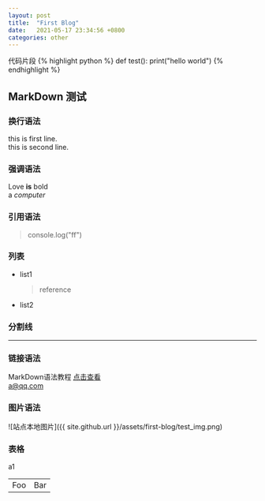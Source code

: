```yaml
---
layout: post
title:  "First Blog"
date:   2021-05-17 23:34:56 +0800
categories: other
---
```


代码片段
{% highlight python %}
	def test():
		print("hello world")
{% endhighlight %}


## MarkDown 测试


### 换行语法
this is first line.  
this is second line.
### 强调语法
Love **is** bold  
a *computer*
### 引用语法
> console.log("ff")

### 列表
- list1
	> reference
- list2

### 分割线
---

### 链接语法
MarkDown语法教程 [点击查看](https://markdown.com.cn/basic-syntax/links.html)  
<a@qq.com>

### 图片语法
![站点本地图片]({{ site.github.url }}/assets/first-blog/test_img.png)



### 表格

a1
<table>
	<tr>
		<td>Foo</td>
		<td>Bar</td>
	</tr>
<table>




